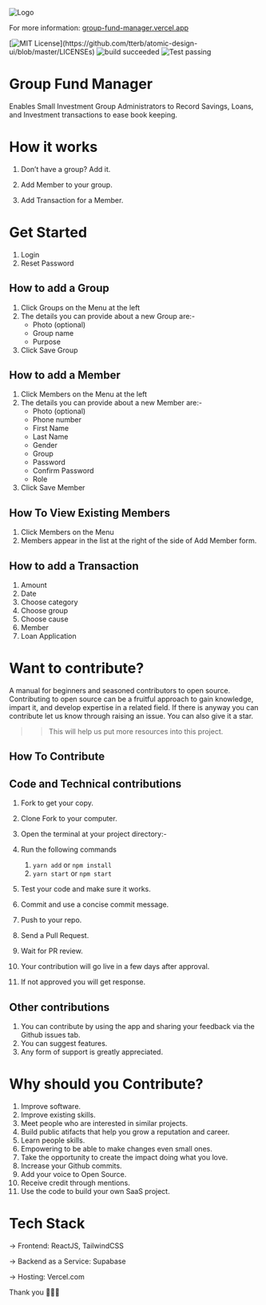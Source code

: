 ![Logo](public/logo192.png)

For more information: [group-fund-manager.vercel.app](https://group-fund-manager.vercel.app)

[![MIT License](https://img.shields.io/apm/l/atomic-design-ui.svg?)](https://github.com/tterb/atomic-design-ui/blob/master/LICENSEs)
![build succeeded](https://img.shields.io/badge/build-succeeded-brightgreen.svg)
![Test passing](https://img.shields.io/badge/Tests-passing-brightgreen.svg)

# Group Fund Manager

Enables Small Investment Group Administrators to Record Savings, Loans, and Investment transactions to ease book keeping.

# How it works

1. Don’t have a group? Add it.

2. Add Member to your group.

3. Add Transaction for a Member.

# Get Started

1. Login
2. Reset Password

## How to add a Group

1. Click Groups on the Menu at the left
2. The details you can provide about a new Group are:-
    - Photo (optional)
    - Group name
    - Purpose
3. Click Save Group

## How to add a Member

1. Click Members on the Menu at the left
2. The details you can provide about a new Member are:-
    - Photo (optional)
    - Phone number
    - First Name
    - Last Name
    - Gender
    - Group
    - Password
    - Confirm Password
    - Role
3. Click Save Member

## How To View Existing Members

1. Click Members on the Menu
2. Members appear in the list at the right of the side of Add Member form.

## How to add a Transaction

1. Amount
2. Date
3. Choose category
4. Choose group
5. Choose cause
6. Member
7. Loan Application

# Want to contribute?

A manual for beginners and seasoned contributors to open source.
Contributing to open source can be a fruitful approach to gain knowledge, impart it, and develop expertise in a related field.
If there is anyway you can contribute let us know through raising an issue.
You can also give it a star.

> > This will help us put more resources into this project.

## How To Contribute

## Code and Technical contributions

1. Fork to get your copy.
2. Clone Fork to your computer.
3. Open the terminal at your project directory:-
4. Run the following commands

    1. `yarn add` or `npm install`
    2. `yarn start` or `npm start`

5. Test your code and make sure it works.
6. Commit and use a concise commit message.
7. Push to your repo.
8. Send a Pull Request.
9. Wait for PR review.

10. Your contribution will go live in a few days after approval.

11. If not approved you will get response.

## Other contributions

1. You can contribute by using the app and sharing your feedback via the Github issues tab.
2. You can suggest features.
3. Any form of support is greatly appreciated.

# Why should you Contribute?

1. Improve software.
2. Improve existing skills.
3. Meet people who are interested in similar projects.
4. Build public atifacts that help you grow a reputation and career.
5. Learn people skills.
6. Empowering to be able to make changes even small ones.
7. Take the opportunity to create the impact doing what you love.
8. Increase your Github commits.
9. Add your voice to Open Source.
10. Receive credit through mentions.
11. Use the code to build your own SaaS project.

# Tech Stack

→ Frontend: ReactJS, TailwindCSS

→ Backend as a Service: Supabase

→ Hosting: Vercel.com

Thank you 🙂👍🏽
